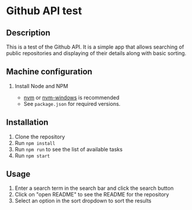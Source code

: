 # Github API test

## Description

This is a test of the Github API. It is a simple app that allows searching of public repositories and displaying of their details along with basic sorting.

## Machine configuration

1. Install Node and NPM

    - [nvm](https://github.com/creationix/nvm) or [nvm-windows](https://github.com/coreybutler/nvm-windows) is recommended
    - See `package.json` for required versions.

## Installation

1. Clone the repository
2. Run `npm install`
3. Run `npm run` to see the list of available tasks
4. Run `npm start`

## Usage

1. Enter a search term in the search bar and click the search button
2. Click on "open README" to see the README for the repository
3. Select an option in the sort dropdown to sort the results
